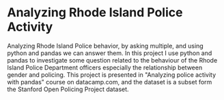 # Analyzing Rhode Island Police Activity
Analyzing Rhode Island Police behavior, by asking multiple, and using python and pandas we can answer them.
In this project I use python and pandas to investigate some question related to the behaviour of the Rhode Island Police Department officers especially the relationship between gender and policing.
This project is presented in "Analyzing police activity with pandas" course on datacamp.com, and the dataset is a subset form the Stanford Open Policing Project dataset.
